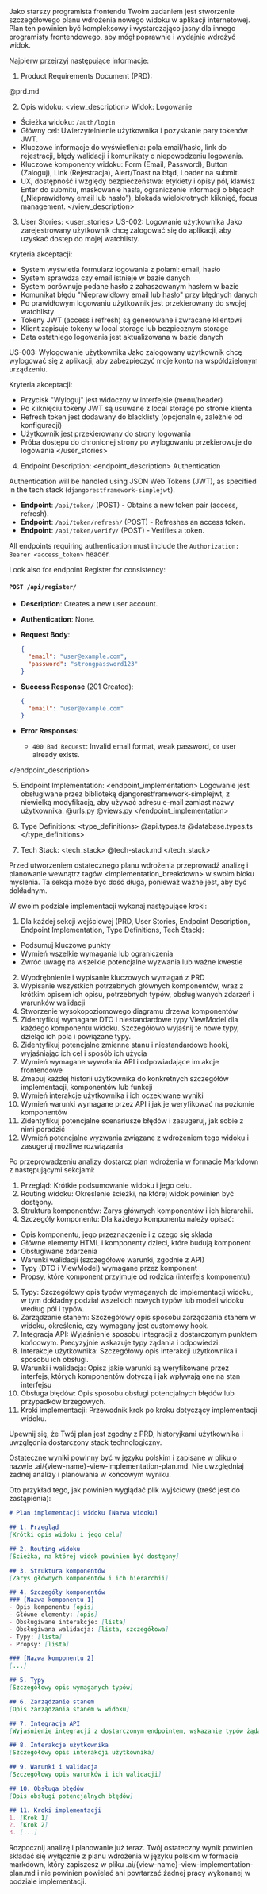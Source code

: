 Jako starszy programista frontendu Twoim zadaniem jest stworzenie szczegółowego planu wdrożenia nowego widoku w aplikacji internetowej. Plan ten powinien być kompleksowy i wystarczająco jasny dla innego programisty frontendowego, aby mógł poprawnie i wydajnie wdrożyć widok.

Najpierw przejrzyj następujące informacje:

1. Product Requirements Document (PRD):
<prd>
 @prd.md
</prd>

2. Opis widoku:
<view_description>
Widok: Logowanie
- Ścieżka widoku: `/auth/login`
- Główny cel: Uwierzytelnienie użytkownika i pozyskanie pary tokenów JWT.
- Kluczowe informacje do wyświetlenia: pola email/hasło, link do rejestracji, błędy walidacji i komunikaty o niepowodzeniu logowania.
- Kluczowe komponenty widoku: Form (Email, Password), Button (Zaloguj), Link (Rejestracja), Alert/Toast na błąd, Loader na submit.
- UX, dostępność i względy bezpieczeństwa: etykiety i opisy pól, klawisz Enter do submitu, maskowanie hasła, ograniczenie informacji o błędach („Nieprawidłowy email lub hasło”), blokada wielokrotnych kliknięć, focus management.
</view_description>

3. User Stories:
<user_stories>
US-002: Logowanie użytkownika
Jako zarejestrowany użytkownik chcę zalogować się do aplikacji, aby uzyskać dostęp do mojej watchlisty.

Kryteria akceptacji:
- System wyświetla formularz logowania z polami: email, hasło
- System sprawdza czy email istnieje w bazie danych
- System porównuje podane hasło z zahaszowanym hasłem w bazie
- Komunikat błędu "Nieprawidłowy email lub hasło" przy błędnych danych
- Po prawidłowym logowaniu użytkownik jest przekierowany do swojej watchlisty
- Tokeny JWT (access i refresh) są generowane i zwracane klientowi
- Klient zapisuje tokeny w local storage lub bezpiecznym storage
- Data ostatniego logowania jest aktualizowana w bazie danych

US-003: Wylogowanie użytkownika
Jako zalogowany użytkownik chcę wylogować się z aplikacji, aby zabezpieczyć moje konto na współdzielonym urządzeniu.

Kryteria akceptacji:
- Przycisk "Wyloguj" jest widoczny w interfejsie (menu/header)
- Po kliknięciu tokeny JWT są usuwane z local storage po stronie klienta
- Refresh token jest dodawany do blacklisty (opcjonalnie, zależnie od konfiguracji)
- Użytkownik jest przekierowany do strony logowania
- Próba dostępu do chronionej strony po wylogowaniu przekierowuje do logowania
</user_stories>

4. Endpoint Description:
<endpoint_description>
Authentication

Authentication will be handled using JSON Web Tokens (JWT), as specified in the tech stack (`djangorestframework-simplejwt`).

-   **Endpoint**: `/api/token/` (POST) - Obtains a new token pair (access, refresh).
-   **Endpoint**: `/api/token/refresh/` (POST) - Refreshes an access token.
-   **Endpoint**: `/api/token/verify/` (POST) - Verifies a token.

All endpoints requiring authentication must include the `Authorization: Bearer <access_token>` header.

Look also for endpoint Register for consistency:

#### `POST /api/register/`

-   **Description**: Creates a new user account.
-   **Authentication**: None.
-   **Request Body**:
    ```json
    {
      "email": "user@example.com",
      "password": "strongpassword123"
    }
    ```

-   **Success Response** (201 Created):
    ```json
    {
      "email": "user@example.com"
    }
    ```

-   **Error Responses**:
    -   `400 Bad Request`: Invalid email format, weak password, or user already exists.

</endpoint_description>

5. Endpoint Implementation:
<endpoint_implementation>
Logowanie jest obsługiwane przez bibliotekę djangorestframework-simplejwt, z niewielką modyfikacją, aby używać adresu e-mail zamiast nazwy użytkownika.
@urls.py 
@views.py 
</endpoint_implementation>

6. Type Definitions:
<type_definitions>
@api.types.ts @database.types.ts 
</type_definitions>

7. Tech Stack:
<tech_stack>
 @tech-stack.md
</tech_stack>

Przed utworzeniem ostatecznego planu wdrożenia przeprowadź analizę i planowanie wewnątrz tagów <implementation_breakdown> w swoim bloku myślenia. Ta sekcja może być dość długa, ponieważ ważne jest, aby być dokładnym.

W swoim podziale implementacji wykonaj następujące kroki:
1. Dla każdej sekcji wejściowej (PRD, User Stories, Endpoint Description, Endpoint Implementation, Type Definitions, Tech Stack):
  - Podsumuj kluczowe punkty
 - Wymień wszelkie wymagania lub ograniczenia
 - Zwróć uwagę na wszelkie potencjalne wyzwania lub ważne kwestie
2. Wyodrębnienie i wypisanie kluczowych wymagań z PRD
3. Wypisanie wszystkich potrzebnych głównych komponentów, wraz z krótkim opisem ich opisu, potrzebnych typów, obsługiwanych zdarzeń i warunków walidacji
4. Stworzenie wysokopoziomowego diagramu drzewa komponentów
5. Zidentyfikuj wymagane DTO i niestandardowe typy ViewModel dla każdego komponentu widoku. Szczegółowo wyjaśnij te nowe typy, dzieląc ich pola i powiązane typy.
6. Zidentyfikuj potencjalne zmienne stanu i niestandardowe hooki, wyjaśniając ich cel i sposób ich użycia
7. Wymień wymagane wywołania API i odpowiadające im akcje frontendowe
8. Zmapuj każdej historii użytkownika do konkretnych szczegółów implementacji, komponentów lub funkcji
9. Wymień interakcje użytkownika i ich oczekiwane wyniki
10. Wymień warunki wymagane przez API i jak je weryfikować na poziomie komponentów
11. Zidentyfikuj potencjalne scenariusze błędów i zasugeruj, jak sobie z nimi poradzić
12. Wymień potencjalne wyzwania związane z wdrożeniem tego widoku i zasugeruj możliwe rozwiązania

Po przeprowadzeniu analizy dostarcz plan wdrożenia w formacie Markdown z następującymi sekcjami:

1. Przegląd: Krótkie podsumowanie widoku i jego celu.
2. Routing widoku: Określenie ścieżki, na której widok powinien być dostępny.
3. Struktura komponentów: Zarys głównych komponentów i ich hierarchii.
4. Szczegóły komponentu: Dla każdego komponentu należy opisać:
 - Opis komponentu, jego przeznaczenie i z czego się składa
 - Główne elementy HTML i komponenty dzieci, które budują komponent
 - Obsługiwane zdarzenia
 - Warunki walidacji (szczegółowe warunki, zgodnie z API)
 - Typy (DTO i ViewModel) wymagane przez komponent
 - Propsy, które komponent przyjmuje od rodzica (interfejs komponentu)
5. Typy: Szczegółowy opis typów wymaganych do implementacji widoku, w tym dokładny podział wszelkich nowych typów lub modeli widoku według pól i typów.
6. Zarządzanie stanem: Szczegółowy opis sposobu zarządzania stanem w widoku, określenie, czy wymagany jest customowy hook.
7. Integracja API: Wyjaśnienie sposobu integracji z dostarczonym punktem końcowym. Precyzyjnie wskazuje typy żądania i odpowiedzi.
8. Interakcje użytkownika: Szczegółowy opis interakcji użytkownika i sposobu ich obsługi.
9. Warunki i walidacja: Opisz jakie warunki są weryfikowane przez interfejs, których komponentów dotyczą i jak wpływają one na stan interfejsu
10. Obsługa błędów: Opis sposobu obsługi potencjalnych błędów lub przypadków brzegowych.
11. Kroki implementacji: Przewodnik krok po kroku dotyczący implementacji widoku.

Upewnij się, że Twój plan jest zgodny z PRD, historyjkami użytkownika i uwzględnia dostarczony stack technologiczny.

Ostateczne wyniki powinny być w języku polskim i zapisane w pliku o nazwie .ai/{view-name}-view-implementation-plan.md. Nie uwzględniaj żadnej analizy i planowania w końcowym wyniku.

Oto przykład tego, jak powinien wyglądać plik wyjściowy (treść jest do zastąpienia):

```markdown
# Plan implementacji widoku [Nazwa widoku]

## 1. Przegląd
[Krótki opis widoku i jego celu]

## 2. Routing widoku
[Ścieżka, na której widok powinien być dostępny]

## 3. Struktura komponentów
[Zarys głównych komponentów i ich hierarchii]

## 4. Szczegóły komponentów
### [Nazwa komponentu 1]
- Opis komponentu [opis]
- Główne elementy: [opis]
- Obsługiwane interakcje: [lista]
- Obsługiwana walidacja: [lista, szczegółowa]
- Typy: [lista]
- Propsy: [lista]

### [Nazwa komponentu 2]
[...]

## 5. Typy
[Szczegółowy opis wymaganych typów]

## 6. Zarządzanie stanem
[Opis zarządzania stanem w widoku]

## 7. Integracja API
[Wyjaśnienie integracji z dostarczonym endpointem, wskazanie typów żądania i odpowiedzi]

## 8. Interakcje użytkownika
[Szczegółowy opis interakcji użytkownika]

## 9. Warunki i walidacja
[Szczegółowy opis warunków i ich walidacji]

## 10. Obsługa błędów
[Opis obsługi potencjalnych błędów]

## 11. Kroki implementacji
1. [Krok 1]
2. [Krok 2]
3. [...]
```

Rozpocznij analizę i planowanie już teraz. Twój ostateczny wynik powinien składać się wyłącznie z planu wdrożenia w języku polskim w formacie markdown, który zapiszesz w pliku .ai/{view-name}-view-implementation-plan.md i nie powinien powielać ani powtarzać żadnej pracy wykonanej w podziale implementacji.